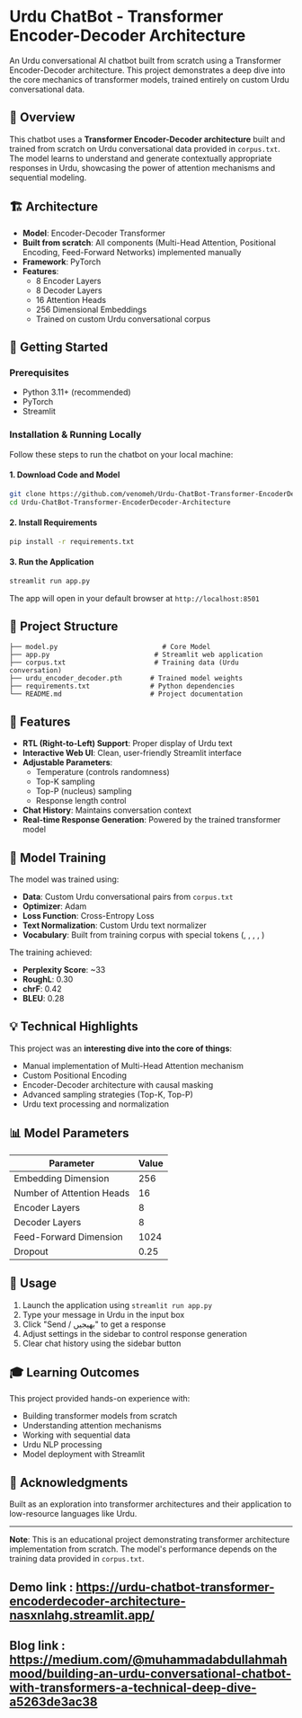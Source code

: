 # Urdu ChatBot - Transformer Encoder-Decoder Architecture

An Urdu conversational AI chatbot built from scratch using a Transformer Encoder-Decoder architecture. This project demonstrates a deep dive into the core mechanics of transformer models, trained entirely on custom Urdu conversational data.

## 🌟 Overview

This chatbot uses a **Transformer Encoder-Decoder architecture** built and trained from scratch on Urdu conversational data provided in `corpus.txt`. The model learns to understand and generate contextually appropriate responses in Urdu, showcasing the power of attention mechanisms and sequential modeling.

## 🏗️ Architecture

- **Model**: Encoder-Decoder Transformer
- **Built from scratch**: All components (Multi-Head Attention, Positional Encoding, Feed-Forward Networks) implemented manually
- **Framework**: PyTorch
- **Features**:
  - 8 Encoder Layers
  - 8 Decoder Layers
  - 16 Attention Heads
  - 256 Dimensional Embeddings
  - Trained on custom Urdu conversational corpus

## 🚀 Getting Started

### Prerequisites

- Python 3.11+ (recommended)
- PyTorch
- Streamlit

### Installation & Running Locally

Follow these steps to run the chatbot on your local machine:

#### 1. Download Code and Model

```bash
git clone https://github.com/venomeh/Urdu-ChatBot-Transformer-EncoderDecoder-Architecture.git
cd Urdu-ChatBot-Transformer-EncoderDecoder-Architecture
```

#### 2. Install Requirements

```bash
pip install -r requirements.txt
```

#### 3. Run the Application

```bash
streamlit run app.py
```

The app will open in your default browser at `http://localhost:8501`

## 📁 Project Structure

```
├── model.py                          # Core Model
├── app.py                          # Streamlit web application
├── corpus.txt                      # Training data (Urdu conversation)
├── urdu_encoder_decoder.pth       # Trained model weights
├── requirements.txt               # Python dependencies
└── README.md                      # Project documentation
```

## 🎯 Features

- **RTL (Right-to-Left) Support**: Proper display of Urdu text
- **Interactive Web UI**: Clean, user-friendly Streamlit interface
- **Adjustable Parameters**:
  - Temperature (controls randomness)
  - Top-K sampling
  - Top-P (nucleus) sampling
  - Response length control
- **Chat History**: Maintains conversation context
- **Real-time Response Generation**: Powered by the trained transformer model

## 🧠 Model Training

The model was trained using:
- **Data**: Custom Urdu conversational pairs from `corpus.txt`
- **Optimizer**: Adam
- **Loss Function**: Cross-Entropy Loss
- **Text Normalization**: Custom Urdu text normalizer
- **Vocabulary**: Built from training corpus with special tokens (<PAD>, <SOS>, <EOS>, <UNK>, <MASK>)

The training achieved:
- **Perplexity Score**: ~33
- **RoughL**: 0.30
- **chrF**: 0.42
- **BLEU**: 0.28

  
## 💡 Technical Highlights

This project was an **interesting dive into the core of things**:
- Manual implementation of Multi-Head Attention mechanism
- Custom Positional Encoding
- Encoder-Decoder architecture with causal masking
- Advanced sampling strategies (Top-K, Top-P)
- Urdu text processing and normalization

## 📊 Model Parameters

| Parameter | Value |
|-----------|-------|
| Embedding Dimension | 256 |
| Number of Attention Heads | 16 |
| Encoder Layers | 8 |
| Decoder Layers | 8 |
| Feed-Forward Dimension | 1024 |
| Dropout | 0.25 |


## 📝 Usage

1. Launch the application using `streamlit run app.py`
2. Type your message in Urdu in the input box
3. Click "Send / بھیجیں" to get a response
4. Adjust settings in the sidebar to control response generation
5. Clear chat history using the sidebar button

## 🎓 Learning Outcomes

This project provided hands-on experience with:
- Building transformer models from scratch
- Understanding attention mechanisms
- Working with sequential data
- Urdu NLP processing
- Model deployment with Streamlit



## 🙏 Acknowledgments

Built as an exploration into transformer architectures and their application to low-resource languages like Urdu.

---

**Note**: This is an educational project demonstrating transformer architecture implementation from scratch. The model's performance depends on the training data provided in `corpus.txt`.

## Demo link : https://urdu-chatbot-transformer-encoderdecoder-architecture-nasxnlahg.streamlit.app/

## Blog link : https://medium.com/@muhammadabdullahmahmood/building-an-urdu-conversational-chatbot-with-transformers-a-technical-deep-dive-a5263de3ac38
